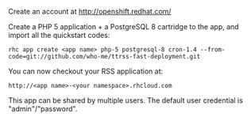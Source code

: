 Create an account at http://openshift.redhat.com/

Create a PHP 5 application + a PostgreSQL 8 cartridge to the app, and import all the quickstart codes:

	rhc app create <app name> php-5 postgresql-8 cron-1.4 --from-code=git://github.com/who-me/ttrss-fast-deployment.git


You can now checkout your RSS application at:

	http://<app name>-<your namespace>.rhcloud.com

This app can be shared by multiple users. The default user credential is "admin"/"password".

